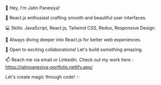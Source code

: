 👋 Hey, I'm Jatin Panesiya!

🌟 React.js enthusiast crafting smooth and beautiful user interfaces.

💻 Skills: JavaScript, React.js, Tailwind CSS, Redux, Responsive Design.

🚀 Always diving deeper into React.js for better web experiences.

🤝 Open to exciting collaborations! Let's build something amazing.

📫 Reach me via email or LinkedIn. Check out my work here : https://jatinpanesiya-portfolio.netlify.app/

Let's create magic through code! ✨
